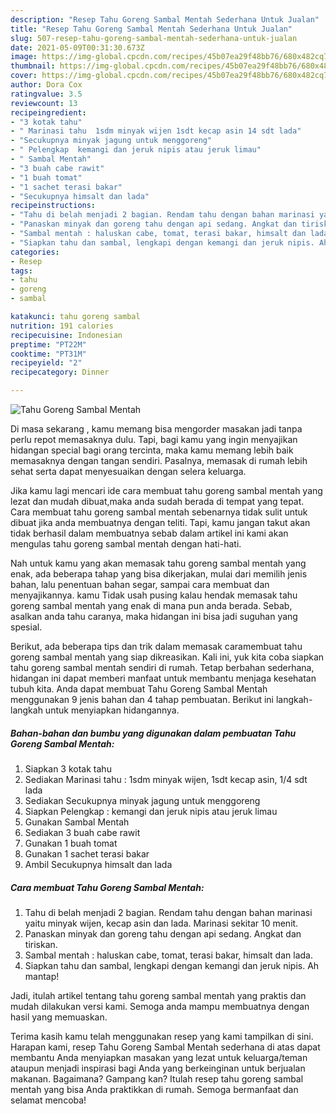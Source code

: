 ```yaml
---
description: "Resep Tahu Goreng Sambal Mentah Sederhana Untuk Jualan"
title: "Resep Tahu Goreng Sambal Mentah Sederhana Untuk Jualan"
slug: 507-resep-tahu-goreng-sambal-mentah-sederhana-untuk-jualan
date: 2021-05-09T00:31:30.673Z
image: https://img-global.cpcdn.com/recipes/45b07ea29f48bb76/680x482cq70/tahu-goreng-sambal-mentah-foto-resep-utama.jpg
thumbnail: https://img-global.cpcdn.com/recipes/45b07ea29f48bb76/680x482cq70/tahu-goreng-sambal-mentah-foto-resep-utama.jpg
cover: https://img-global.cpcdn.com/recipes/45b07ea29f48bb76/680x482cq70/tahu-goreng-sambal-mentah-foto-resep-utama.jpg
author: Dora Cox
ratingvalue: 3.5
reviewcount: 13
recipeingredient:
- "3 kotak tahu"
- " Marinasi tahu  1sdm minyak wijen 1sdt kecap asin 14 sdt lada"
- "Secukupnya minyak jagung untuk menggoreng"
- " Pelengkap  kemangi dan jeruk nipis atau jeruk limau"
- " Sambal Mentah"
- "3 buah cabe rawit"
- "1 buah tomat"
- "1 sachet terasi bakar"
- "Secukupnya himsalt dan lada"
recipeinstructions:
- "Tahu di belah menjadi 2 bagian. Rendam tahu dengan bahan marinasi yaitu minyak wijen, kecap asin dan lada. Marinasi sekitar 10 menit."
- "Panaskan minyak dan goreng tahu dengan api sedang. Angkat dan tiriskan."
- "Sambal mentah : haluskan cabe, tomat, terasi bakar, himsalt dan lada."
- "Siapkan tahu dan sambal, lengkapi dengan kemangi dan jeruk nipis. Ah mantap!"
categories:
- Resep
tags:
- tahu
- goreng
- sambal

katakunci: tahu goreng sambal 
nutrition: 191 calories
recipecuisine: Indonesian
preptime: "PT22M"
cooktime: "PT31M"
recipeyield: "2"
recipecategory: Dinner

---
```



![Tahu Goreng Sambal Mentah](https://img-global.cpcdn.com/recipes/45b07ea29f48bb76/680x482cq70/tahu-goreng-sambal-mentah-foto-resep-utama.jpg)

Di masa  sekarang , kamu memang bisa mengorder masakan jadi tanpa perlu repot memasaknya dulu. Tapi, bagi kamu yang ingin menyajikan hidangan special bagi orang tercinta, maka kamu memang lebih baik memasaknya dengan tangan sendiri. Pasalnya, memasak di rumah lebih sehat serta dapat menyesuaikan dengan selera keluarga.

Jika kamu lagi mencari ide cara membuat tahu goreng sambal mentah yang lezat dan mudah dibuat,maka anda sudah berada di tempat yang tepat. Cara membuat tahu goreng sambal mentah  sebenarnya tidak sulit untuk dibuat jika anda membuatnya dengan teliti. Tapi, kamu jangan takut akan tidak berhasil dalam membuatnya 
sebab dalam artikel ini kami akan mengulas tahu goreng sambal mentah dengan hati-hati.  



Nah untuk kamu yang akan memasak tahu goreng sambal mentah yang enak, ada beberapa tahap yang bisa dikerjakan, mulai dari memilih jenis bahan, lalu penentuan bahan segar, sampai cara membuat dan menyajikannya. kamu Tidak usah pusing kalau hendak memasak tahu goreng sambal mentah yang enak di mana pun anda berada. Sebab, asalkan anda  tahu caranya, maka hidangan ini bisa jadi suguhan yang spesial.

Berikut, ada beberapa tips dan trik dalam memasak caramembuat tahu goreng sambal mentah yang siap dikreasikan. Kali ini, yuk kita coba siapkan tahu goreng sambal mentah sendiri di rumah. Tetap berbahan sederhana, hidangan ini dapat memberi manfaat untuk membantu menjaga kesehatan tubuh kita. Anda dapat membuat Tahu Goreng Sambal Mentah menggunakan 9 jenis bahan dan 4 tahap pembuatan. Berikut ini langkah-langkah untuk menyiapkan hidangannya.

<!--inarticleads1-->

##### Bahan-bahan dan bumbu yang digunakan dalam pembuatan Tahu Goreng Sambal Mentah:

1. Siapkan 3 kotak tahu
1. Sediakan  Marinasi tahu : 1sdm minyak wijen, 1sdt kecap asin, 1/4 sdt lada
1. Sediakan Secukupnya minyak jagung untuk menggoreng
1. Siapkan  Pelengkap : kemangi dan jeruk nipis atau jeruk limau
1. Gunakan  Sambal Mentah
1. Sediakan 3 buah cabe rawit
1. Gunakan 1 buah tomat
1. Gunakan 1 sachet terasi bakar
1. Ambil Secukupnya himsalt dan lada




<!--inarticleads2-->

##### Cara membuat Tahu Goreng Sambal Mentah:

1. Tahu di belah menjadi 2 bagian. Rendam tahu dengan bahan marinasi yaitu minyak wijen, kecap asin dan lada. Marinasi sekitar 10 menit.
1. Panaskan minyak dan goreng tahu dengan api sedang. Angkat dan tiriskan.
1. Sambal mentah : haluskan cabe, tomat, terasi bakar, himsalt dan lada.
1. Siapkan tahu dan sambal, lengkapi dengan kemangi dan jeruk nipis. Ah mantap!




Jadi, itulah artikel tentang  tahu goreng sambal mentah  yang praktis dan mudah dilakukan versi kami. Semoga anda mampu membuatnya dengan hasil yang memuaskan. 

Terima kasih kamu telah menggunakan resep yang kami tampilkan di sini. Harapan kami, resep  Tahu Goreng Sambal Mentah sederhana di atas dapat membantu Anda menyiapkan masakan yang lezat untuk keluarga/teman ataupun menjadi inspirasi bagi Anda yang berkeinginan untuk berjualan makanan. Bagaimana? Gampang kan? Itulah resep tahu goreng sambal mentah yang bisa Anda praktikkan di rumah. Semoga bermanfaat dan selamat mencoba!

